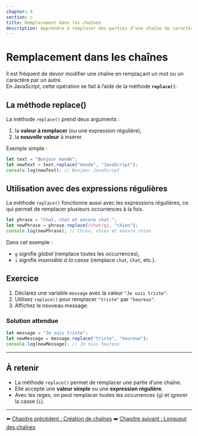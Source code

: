 ```yaml
---
chapter: 4
section: c
title: Remplacement dans les chaînes
description: Apprendre à remplacer des parties d’une chaîne de caractères avec JavaScript en utilisant la méthode replace().
---
```


# Remplacement dans les chaînes

Il est fréquent de devoir modifier une chaîne en remplaçant un mot ou un caractère par un autre.  
En JavaScript, cette opération se fait à l’aide de la méthode **`replace()`**.


## La méthode replace()

La méthode `replace()` prend deux arguments :  
1. la **valeur à remplacer** (ou une expression régulière),  
2. la **nouvelle valeur** à insérer.  

Exemple simple :

```javascript
let text = "Bonjour monde";
let newText = text.replace("monde", "JavaScript");
console.log(newText); // Bonjour JavaScript
```


## Utilisation avec des expressions régulières

La méthode `replace()` fonctionne aussi avec les expressions régulières, ce qui permet de remplacer plusieurs occurrences à la fois.

```javascript
let phrase = "Chat, chat et encore chat.";
let newPhrase = phrase.replace(/chat/gi, "chien");
console.log(newPhrase); // Chien, chien et encore chien.
```

Dans cet exemple :

* `g` signifie *global* (remplace toutes les occurrences),
* `i` signifie *insensible à la casse* (remplace `chat`, `Chat`, etc.).


## Exercice

1. Déclarez une variable `message` avec la valeur `"Je suis triste"`.
2. Utilisez `replace()` pour remplacer `"triste"` par `"heureux"`.
3. Affichez le nouveau message.


### Solution attendue

```javascript
let message = "Je suis triste";
let newMessage = message.replace("triste", "heureux");
console.log(newMessage); // Je suis heureux
```

---

## À retenir

* La méthode `replace()` permet de remplacer une partie d’une chaîne.
* Elle accepte une **valeur simple** ou une **expression régulière**.
* Avec les regex, on peut remplacer toutes les occurrences (`g`) et ignorer la casse (`i`).

---

⬅️ [Chapitre précédent : Création de chaînes](./b_Creation.md)
➡️ [Chapitre suivant : Longueur des chaînes](./d_Longueur.md)
